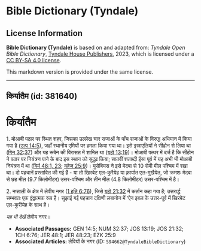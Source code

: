# Bible Dictionary (Tyndale)

## License Information

**Bible Dictionary (Tyndale)** is based on and adapted from: _Tyndale Open Bible Dictionary_, [Tyndale House Publishers](https://tyndaleopenresources.com/), 2023, which is licensed under a [CC BY-SA 4.0 license](https://creativecommons.org/licenses/by-sa/4.0/legalcode.en).

This markdown version is provided under the same license.



--------------------------------

## किर्यातैम (id: 381640)

किर्यातैम
=========

1\. मोआबी पठार पर स्थित शहर, जिसका उल्लेख चार राजाओं के पाँच राजाओं के विरुद्ध अभियान में किया गया है ([उत्प 14:5](https://ref.ly/Gen14:5)), जहाँ स्थानीय एमियों पर हमला किया गया था। इसे इस्राएलियों ने सीहोन से लिया था ([गिन 32:37](https://ref.ly/Num32:37)) और यह रूबेन की विरासत में शामिल था ([यहो 13:19](https://ref.ly/Josh13:19))। मोआबी पत्थर में दर्ज है कि सीहोन ने पठार पर नियंत्रण पाने के बाद इस स्थान को सुदृढ़ किया; सातवीं शताब्दी ईसा पूर्व में यह अभी भी मोआबी नियंत्रण में था ([यिर्म 48:1, 23](https://ref.ly/Jer48:1,Jer48:23); [यहेज 25:9](https://ref.ly/Ezek25:9))। युसेबियस ने इसे मेदबा से 10 रोमी मील पश्चिम में रखा था। दो पहचानें प्रस्तावित की गई हैं \- या तो खिरबेट एल\-कुरैयेह या क़ार्यात एल\-मुखैयेत, जो क्रमशः मेदबा से छह मील (9\.7 किलोमीटर) उत्तर\-पश्चिम और तीन मील (4\.8 किलोमीटर) उत्तर\-पश्चिम में है।

2\. नप्ताली के क्षेत्र में लेवीय नगर ([1 इति 6:76](https://ref.ly/1Chr6:76)), जिसे [यहो 21:32](https://ref.ly/Josh21:32) में कर्तान कहा गया है; उत्तरार्द्ध सम्भवतः एक द्वंद्वात्मक रूप है। सुझाई गई पहचान दक्षिणी लबानोन में ‘ऐन इबल के उत्तर\-पूर्व में खिरबेट एल\-कुरीयेह के साथ है।

*यह भी देखें* लेवीय नगर।

* **Associated Passages:** GEN 14:5; NUM 32:37; JOS 13:19; JOS 21:32; 1CH 6:76; JER 48:1; JER 48:23; EZK 25:9
* **Associated Articles:** लेवियों के नगर (ID: `594662@TyndaleBibleDictionary`)

